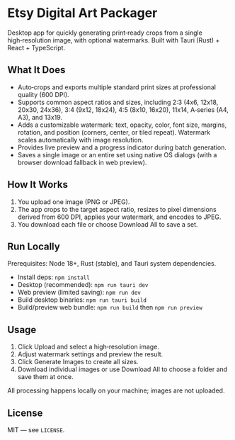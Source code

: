 # Etsy Digital Art Packager

Desktop app for quickly generating print‑ready crops from a single high‑resolution image, with optional watermarks. Built with Tauri (Rust) + React + TypeScript.

## What It Does
- Auto‑crops and exports multiple standard print sizes at professional quality (600 DPI).
- Supports common aspect ratios and sizes, including 2:3 (4x6, 12x18, 20x30, 24x36), 3:4 (9x12, 18x24), 4:5 (8x10, 16x20), 11x14, A‑series (A4, A3), and 13x19.
- Adds a customizable watermark: text, opacity, color, font size, margins, rotation, and position (corners, center, or tiled repeat). Watermark scales automatically with image resolution.
- Provides live preview and a progress indicator during batch generation.
- Saves a single image or an entire set using native OS dialogs (with a browser download fallback in web preview).

## How It Works
1. You upload one image (PNG or JPEG).
2. The app crops to the target aspect ratio, resizes to pixel dimensions derived from 600 DPI, applies your watermark, and encodes to JPEG.
3. You download each file or choose Download All to save a set.

## Run Locally
Prerequisites: Node 18+, Rust (stable), and Tauri system dependencies.

- Install deps: `npm install`
- Desktop (recommended): `npm run tauri dev`
- Web preview (limited saving): `npm run dev`
- Build desktop binaries: `npm run tauri build`
- Build/preview web bundle: `npm run build` then `npm run preview`

## Usage
1. Click Upload and select a high‑resolution image.
2. Adjust watermark settings and preview the result.
3. Click Generate Images to create all sizes.
4. Download individual images or use Download All to choose a folder and save them at once.

All processing happens locally on your machine; images are not uploaded.

## License
MIT — see `LICENSE`.
